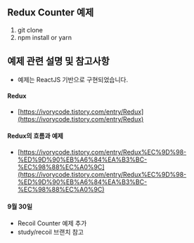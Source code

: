 ## Redux Counter 예제
1. git clone
2. npm install or yarn

## 예제 관련 설명 및 참고사항
- 예제는 ReactJS 기반으로 구현되었습니다.

#### Redux
- [https://ivorycode.tistory.com/entry/Redux](https://ivorycode.tistory.com/entry/Redux)

#### Redux의 흐름과 예제
- [https://ivorycode.tistory.com/entry/Redux%EC%9D%98-%ED%9D%90%EB%A6%84%EA%B3%BC-%EC%98%88%EC%A0%9C](https://ivorycode.tistory.com/entry/Redux%EC%9D%98-%ED%9D%90%EB%A6%84%EA%B3%BC-%EC%98%88%EC%A0%9C)

#### 9월 30일
- Recoil Counter 예제 추가
- study/recoil 브랜치 참고
